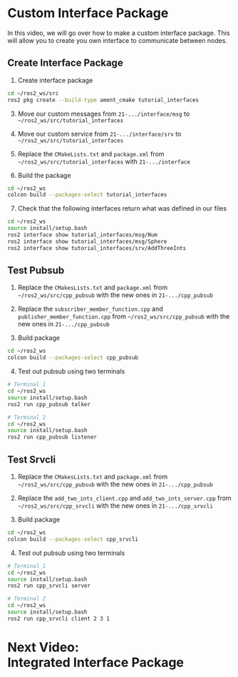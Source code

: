 # Custom Interface Package
In this video, we will go over how to make a custom interface package. This will allow you to create you own interface to communicate between nodes. 

## Create Interface Package 
1. Create interface package 
```bash
cd ~/ros2_ws/src
ros2 pkg create --build-type ament_cmake tutorial_interfaces
```

3. Move our custom messages from `21-.../interface/msg` to `~/ros2_ws/src/tutorial_interfaces`

4. Move our custom service from `21-.../interface/srv` to `~/ros2_ws/src/tutorial_interfaces`

5. Replace the `CMakeLists.txt` and `package.xml` from `~/ros2_ws/src/tutorial_interfaces` with `21-.../interface`

6. Build the package 
```bash
cd ~/ros2_ws 
colcon build --packages-select tutorial_interfaces
```

7. Check that the following interfaces return what was defined in our files 
```bash
cd ~/ros2_ws 
source install/setup.bash
ros2 interface show tutorial_interfaces/msg/Num
ros2 interface show tutorial_interfaces/msg/Sphere
ros2 interface show tutorial_interfaces/srv/AddThreeInts
```
## Test Pubsub 
1. Replace the `CMakesLists.txt` and `package.xml` from `~/ros2_ws/src/cpp_pubsub` with the new ones in `21-.../cpp_pubsub` 

2. Replace the `subscriber_member_function.cpp` and `publisher_member_function.cpp` from `~/ros2_ws/src/cpp_pubsub` with the new ones in `21-.../cpp_pubsub` 

3. Build package 
```bash
cd ~/ros2_ws
colcon build --packages-select cpp_pubsub
```

4. Test out pubsub using two terminals 
```bash
# Terminal 1 
cd ~/ros2_ws
source install/setup.bash
ros2 run cpp_pubsub talker

# Terminal 2 
cd ~/ros2_ws
source install/setup.bash
ros2 run cpp_pubsub listener
```

## Test Srvcli
1. Replace the `CMakesLists.txt` and `package.xml` from `~/ros2_ws/src/cpp_pubsub` with the new ones in `21-.../cpp_pubsub` 

2. Replace the `add_two_ints_client.cpp` and `add_two_ints_server.cpp` from `~/ros2_ws/src/cpp_srvcli` with the new ones in `21-.../cpp_srvcli` 

3. Build package 
```bash
cd ~/ros2_ws
colcon build --packages-select cpp_srvcli
```

4. Test out pubsub using two terminals 
```bash
# Terminal 1 
cd ~/ros2_ws
source install/setup.bash
ros2 run cpp_srvcli server

# Terminal 2 
cd ~/ros2_ws
source install/setup.bash
ros2 run cpp_srvcli client 2 3 1
```

# Next Video:<br>Integrated Interface Package